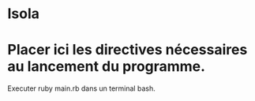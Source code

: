 # Isola

# Placer ici les directives nécessaires au lancement du programme.

Executer ruby main.rb dans un terminal bash.